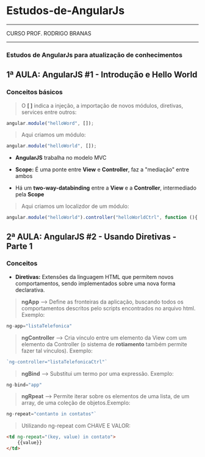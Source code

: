 # Estudos-de-AngularJs  
**** 
CURSO PROF. RODRIGO BRANAS  
****  

 ### Estudos de AngularJs para atualização de conhecimentos

## 1ª AULA: AngularJS #1 - Introdução e Hello World
### Conceitos básicos  
  
> O **[ ]** indica a injeção, a importação de novos módulos, diretivas, services entre outros:  

~~~angular.js
angular.module("helloWord", []);  
~~~
  
>Aqui criamos um módulo:  

~~~angular.js
angular.module("helloWorld", []);
~~~  

* **AngularJS** trabalha no modelo MVC  
  
* **Scope:** É uma ponte entre **View** e **Controller**, faz a "mediação" entre ambos
   
* Há um **two-way-databinding** entre a **View** e a **Controller**, intermediado pela **Scope**  
  
> Aqui criamos um localizdor de um módulo:

~~~angular.js
angular.module("helloWorld").controller("helloWorldCtrl", function (){ });
~~~  

## 2ª AULA: AngularJS #2 - Usando Diretivas - Parte 1  
### Conceitos    

* __Diretivas:__ Extensões da linguagem HTML que permitem novos comportamentos, sendo implementados sobre uma nova forma declarativa.  
  
> __ngApp__ --> Define as fronteiras da aplicação, buscando todos os comportamentos descritos pelo scripts encontrados no arquivo html. Exemplo:  

~~~angular.js
ng-app="listaTelefonica"
~~~
  
>__ngController__ --> Cria vínculo entre um elemento da View com um elemento da Controller (o sistema de **rotiamento** também permite fazer tal vínculos). Exemplo:  
~~~angular.js
`ng-controller="listaTelefonicaCtrl"`  
~~~  

>__ngBind__ --> Substitui um termo por uma expressão. Exemplo:  

~~~angular.js
ng-bind="app"  
~~~  

>__ngRpeat__ --> Permite iterar sobre os elementos de uma lista, de um array, de uma coleção de objetos.Exemplo:  

~~~angular.js
ng-repeat="contanto in contatos"`  
~~~
  
>Utilizando ng-repeat com CHAVE  E VALOR:  
~~~html
<td ng-repeat="(key, value) in contato">
    {{value}}
</td>
~~~
